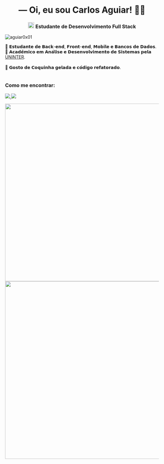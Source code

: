 <h1 align="center">— Oi, eu sou Carlos Aguiar! 👨‍💻</h1>
<h3 align="center">
  <p>
    <img src="https://external-content.duckduckgo.com/iu/?u=https%3A%2F%2Femojipedia-us.s3.dualstack.us-west-1.amazonaws.com%2Fthumbs%2F160%2Ffacebook%2F158%2Fflag-for-brazil_1f1e7-1f1f7.png&f=1&nofb=1" width="20" height="20"> Estudante de Desenvolvimento Full Stack
  </p>
</h3>

![aguiar0x01](https://komarev.com/ghpvc/?username=aguiar0x01&label=Profile+Views&color=1B1B1B&style=flat)

🎯 𝗘𝘀𝘁𝘂𝗱𝗮𝗻𝘁𝗲 𝗱𝗲 𝗕𝗮𝗰𝗸-𝗲𝗻𝗱, 𝗙𝗿𝗼𝗻𝘁-𝗲𝗻𝗱, 𝗠𝗼𝗯𝗶𝗹𝗲 𝗲 𝗕𝗮𝗻𝗰𝗼𝘀 𝗱𝗲 𝗗𝗮𝗱𝗼𝘀.<br>
🧠 𝗔𝗰𝗮𝗱𝗲̂𝗺𝗶𝗰𝗼 𝗲𝗺 𝗔𝗻𝗮́𝗹𝗶𝘀𝗲 𝗲 𝗗𝗲𝘀𝗲𝗻𝘃𝗼𝗹𝘃𝗶𝗺𝗲𝗻𝘁𝗼 𝗱𝗲 𝗦𝗶𝘀𝘁𝗲𝗺𝗮𝘀 𝗽𝗲𝗹𝗮 [UNINTER](https://pt.wikipedia.org/wiki/Centro_Universit%C3%A1rio_Internacional).<br><br>
💛 𝗚𝗼𝘀𝘁𝗼 𝗱𝗲 𝗖𝗼𝗾𝘂𝗶𝗻𝗵𝗮 𝗴𝗲𝗹𝗮𝗱𝗮 𝗲 𝗰𝗼́𝗱𝗶𝗴𝗼 𝗿𝗲𝗳𝗮𝘁𝗼𝗿𝗮𝗱𝗼.<br><br>


### Como me encontrar:
 
<p align="left">

  <a href="mailto:aguiar0x01@protonmail.com" alt="Contato/E-mail">
    <img src="https://img.shields.io/badge/-ProtonMail-1B1B1B?style=for-the-badge&logo=Protonmail&link=https://external-content.duckduckgo.com/iu/?u=https%3A%2F%2Fuxwing.com%2Fwp-content%2Fthemes%2Fuxwing%2Fdownload%2F10-brands-and-social-media%2Fprotonmail.png&f=1&nofb=1" />
  </a>
  
  <a href="https://www.instagram.com/aguiar0x01/" alt="Instagram">
  <img src="https://img.shields.io/badge/-Instagram-290447?style=for-the-badge&logo=Instagram&link=https://external-content.duckduckgo.com/iu/?u=http%3A%2F%2Fsavvynetworkmarketingwomen.com%2Fwp-content%2Fuploads%2F2016%2F09%2FInstagram-logo-150x150.png&f=1&nofb=1"/>
  </a>
  
</p>

<p align="center">
  <a href="https://github.com/aguiar0x01/">
    <img
      align="center"
         width="580"
      src="https://github-readme-stats.vercel.app/api?username=aguiar0x01&locale=pt-br&hide_border=true&count_private=true&show_icons=true&custom_title=Github%20Status&hide=issues,prs,contribs&layout=compact&theme=dracula"
    />
  </a>

  <a href="https://github.com/aguiar0x01/">
    <img
      align="center"
         width="580"
      src="https://github-readme-stats.vercel.app/api/top-langs/?username=aguiar0x01&hide_border=true&locale=pt-br&hide=Rich%20Text%20Format,scheme,javascript,vim%20script&langs_count=10&&exclude_repo=blueprintcode-scalatra-wip-temp-example-2018-02-01,blueprintcode-react-wip-temp-example-2018-02-01,javascript-playground-wip-temp-examples&layout=compact&card_width=580&theme=dracula"
    />
  </a>
  
</p>
